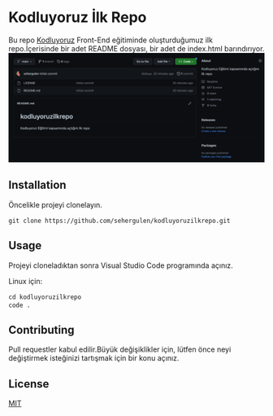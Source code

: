 # Kodluyoruz İlk Repo
Bu repo [Kodluyoruz](https://kodluyoruz.org/tr/kodluyoruz/) Front-End eğitiminde oluşturduğumuz ilk repo.İçerisinde bir adet README dosyası, bir adet de index.html barındırıyor.
![](./figures/projectPhoto.png)
## Installation
Öncelikle projeyi clonelayın.

```
git clone https://github.com/sehergulen/kodluyoruzilkrepo.git
```

## Usage
Projeyi cloneladıktan sonra Visual Studio Code programında açınız.

Linux için:

```
cd kodluyoruzilkrepo
code .
```

## Contributing
Pull requestler kabul edilir.Büyük değişiklikler için, lütfen önce neyi değiştirmek isteğinizi tartışmak için bir konu açınız.
## License
[MIT](https://choosealicense.com/licenses/mit/)
